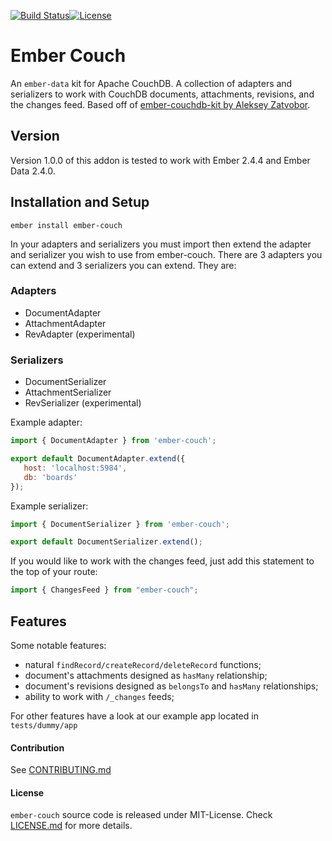 [![Build Status](https://travis-ci.org/ValidUSA/ember-couch.svg?branch=master)](https://travis-ci.org/ValidUSA/ember-couch)[![License](https://img.shields.io/badge/license-MIT-blue.svg)](MIT-LICENSE)

# Ember Couch

An `ember-data` kit for Apache CouchDB. A collection of adapters and serializers to work with CouchDB documents, attachments, revisions, and the changes feed. Based off of [ember-couchdb-kit by Aleksey Zatvobor](https://github.com/Zatvobor/ember-couchdb-kit).

## Version
Version 1.0.0 of this addon is tested to work with Ember 2.4.4 and Ember Data 2.4.0.

## Installation and Setup
    ember install ember-couch

In your adapters and serializers you must import then extend the adapter and serializer you wish to use from ember-couch. There are 3 adapters you can extend and 3 serializers you can extend. They are:
### Adapters
* DocumentAdapter
* AttachmentAdapter
* RevAdapter (experimental)

### Serializers
* DocumentSerializer
* AttachmentSerializer
* RevSerializer (experimental)

Example adapter:
```js
import { DocumentAdapter } from 'ember-couch';

export default DocumentAdapter.extend({
   host: 'localhost:5984',
   db: 'boards'
});
```
Example serializer:
```js
import { DocumentSerializer } from 'ember-couch';

export default DocumentSerializer.extend();
```

If you would like to work with the changes feed, just add this statement to the top of your route:
```js
import { ChangesFeed } from "ember-couch";
```

## Features
Some notable features:
* natural `findRecord/createRecord/deleteRecord` functions;
* document's attachments designed as `hasMany` relationship;
* document's revisions designed as `belongsTo` and `hasMany` relationships;
* ability to work with `/_changes` feeds;

For other features have a look at our example app located in
`tests/dummy/app`

#### Contribution

See [CONTRIBUTING.md](CONTRIBUTING.md)


#### License

`ember-couch` source code is released under MIT-License. Check [LICENSE.md](LICENSE.md) for more details.
